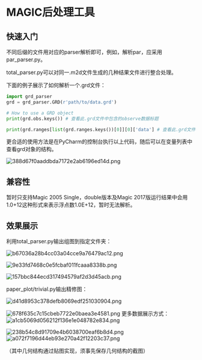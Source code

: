 # MAGIC后处理工具
## 快速入门
不同后缀的文件用对应的parser解析即可，例如，解析par，应采用par_parser.py。

total_parser.py可以对同一.m2d文件生成的几种结果文件进行整合处理。

下面的例子展示了如何解析一个.grd文件：

```python
import grd_parser
grd = grd_parser.GRD(r'path/to/data.grd')

# How to use a GRD object
print(grd.obs.keys()) # 查看此.grd文件中包含的observe数据标题

print(grd.ranges[list(grd.ranges.keys())[0]][0]['data'] # 查看此.grd文件中包含的第0块range数据

```

更合适的使用方法是在PyCharm的控制台执行以上代码，随后可以在变量列表中查看grd对象的结构。

![388d67f0aaddbda7172e2ab6196ed14d.png](.md_attachments/388d67f0aaddbda7172e2ab6196ed14d.png)

## 兼容性

暂时只支持Magic 2005 Single，double版本及Magic 2017版运行结果中会用1.0+12这种形式来表示浮点数1.0E+12，暂时无法解析。


## 效果展示

利用total_parser.py输出组图到指定文件夹：

![b67036a28b4cc03a04cce9a76479ac12.png](.md_attachments/b67036a28b4cc03a04cce9a76479ac12.png)

![9e33fd7468c0e5fcbaf011fcaaa8338b.png](.md_attachments/9e33fd7468c0e5fcbaf011fcaaa8338b.png)

![157bbc844ecd317494579af2d3d45acb.png](.md_attachments/157bbc844ecd317494579af2d3d45acb.png "157bbc844ecd317494579af2d3d45acb.png")


paper_plot/trivial.py输出精修图：

![d41d8953c378defb8069edf251030904.png](.md_attachments/d41d8953c378defb8069edf251030904.png)

![678f635c7c15cbeb7722e0baea3e4581.png](.md_attachments/678f635c7c15cbeb7722e0baea3e4581.png)
更多数据展示方式：
![a1cb5069d056212f136e1e048782e834.png](.md_attachments/a1cb5069d056212f136e1e048782e834.png)

![238b54c8d91709e4b6038700eaf6b8d4.png](.md_attachments/238b54c8d91709e4b6038700eaf6b8d4.png)
![a072f7196d44eb93e270a42f12203c37.png](.md_attachments/a072f7196d44eb93e270a42f12203c37.png)

（其中几何结构通过贴图实现，须事先保存几何结构的截图）
